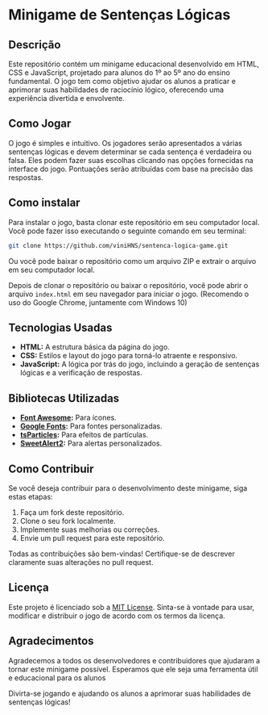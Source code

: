 # Minigame de Sentenças Lógicas

## Descrição

Este repositório contém um minigame educacional desenvolvido em HTML, CSS e JavaScript, projetado para alunos do 1º ao 5º ano do ensino fundamental. O jogo tem como objetivo ajudar os alunos a praticar e aprimorar suas habilidades de raciocínio lógico, oferecendo uma experiência divertida e envolvente.

## Como Jogar

O jogo é simples e intuitivo. Os jogadores serão apresentados a várias sentenças lógicas e devem determinar se cada sentença é verdadeira ou falsa. Eles podem fazer suas escolhas clicando nas opções fornecidas na interface do jogo. Pontuações serão atribuídas com base na precisão das respostas.

## Como instalar

Para instalar o jogo, basta clonar este repositório em seu computador local. Você pode fazer isso executando o seguinte comando em seu terminal:

```bash
git clone https://github.com/viniHNS/sentenca-logica-game.git
```
Ou você pode baixar o repositório como um arquivo ZIP e extrair o arquivo em seu computador local.

Depois de clonar o repositório ou baixar o repositório, você pode abrir o arquivo `index.html` em seu navegador para iniciar o jogo. (Recomendo o uso do Google Chrome, juntamente com Windows 10)

## Tecnologias Usadas

- **HTML:** A estrutura básica da página do jogo.
- **CSS:** Estilos e layout do jogo para torná-lo atraente e responsivo.
- **JavaScript:** A lógica por trás do jogo, incluindo a geração de sentenças lógicas e a verificação de respostas.

## Bibliotecas Utilizadas

- **[Font Awesome](https://fontawesome.com/):** Para ícones.
- **[Google Fonts](https://fonts.google.com/):** Para fontes personalizadas.
- **[tsParticles](https://particles.js.org/):** Para efeitos de partículas.
- **[SweetAlert2](https://sweetalert2.github.io/):** Para alertas personalizados.

## Como Contribuir

Se você deseja contribuir para o desenvolvimento deste minigame, siga estas etapas:

1. Faça um fork deste repositório.
2. Clone o seu fork localmente.
3. Implemente suas melhorias ou correções.
4. Envie um pull request para este repositório.

Todas as contribuições são bem-vindas! Certifique-se de descrever claramente suas alterações no pull request.

## Licença

Este projeto é licenciado sob a [MIT License](LICENSE). Sinta-se à vontade para usar, modificar e distribuir o jogo de acordo com os termos da licença.

## Agradecimentos

Agradecemos a todos os desenvolvedores e contribuidores que ajudaram a tornar este minigame possível. Esperamos que ele seja uma ferramenta útil e educacional para os alunos

Divirta-se jogando e ajudando os alunos a aprimorar suas habilidades de sentenças lógicas!
